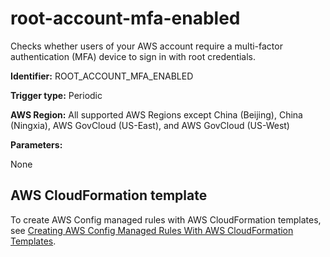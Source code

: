 # root\-account\-mfa\-enabled<a name="root-account-mfa-enabled"></a>

Checks whether users of your AWS account require a multi\-factor authentication \(MFA\) device to sign in with root credentials\.

**Identifier:** ROOT\_ACCOUNT\_MFA\_ENABLED

**Trigger type:** Periodic

**AWS Region:** All supported AWS Regions except China \(Beijing\), China \(Ningxia\), AWS GovCloud \(US\-East\), and AWS GovCloud \(US\-West\)

**Parameters:**

 None   

## AWS CloudFormation template<a name="w24aac11c29c17d277c15"></a>

To create AWS Config managed rules with AWS CloudFormation templates, see [Creating AWS Config Managed Rules With AWS CloudFormation Templates](aws-config-managed-rules-cloudformation-templates.md)\.